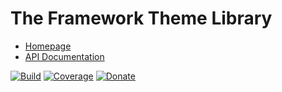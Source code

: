 # The Framework Theme Library

- [Homepage](https://the-framework.gitlab.io/libraries/theme.html)
- [API Documentation](https://the-framework.gitlab.io/libraries/theme/docs/)

[![Build](https://gitlab.com/the-framework/libraries/theme/badges/master/pipeline.svg)](https://gitlab.com/the-framework/libraries/theme/-/jobs)
[![Coverage](https://gitlab.com/the-framework/libraries/theme/badges/master/coverage.svg?job=test:php)](https://the-framework.gitlab.io/libraries/theme/coverage/)
[![Donate](https://img.shields.io/badge/Donate-PayPal-blue.svg)](https://www.paypal.com/cgi-bin/webscr?cmd=_s-xclick&hosted_button_id=NGBNW5PY4VSJ4)
